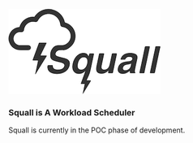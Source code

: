 
![Squall](https://github.com/bradsacks99/Squall/blob/main/src/static/squall_logo-300.png)

### Squall is A Workload Scheduler

Squall is currently in the POC phase of development.
